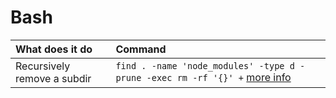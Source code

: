 # Bash

| What does it do | Command |
|:-|:-|
| Recursively remove a subdir | `find . -name 'node_modules' -type d -prune -exec rm -rf '{}' +` [more info](https://stackoverflow.com/questions/42950501/delete-node-modules-folder-recursively-from-a-specified-path-using-command-line) |
